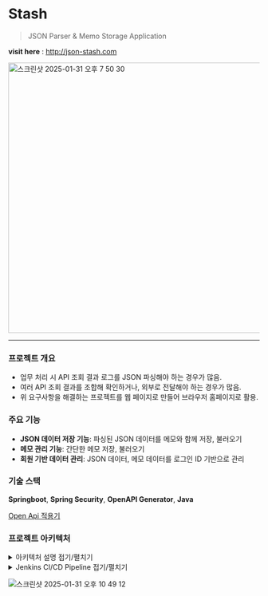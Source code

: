 # Stash
> JSON Parser & Memo Storage Application

**visit here** : http://json-stash.com

<img width="542" alt="스크린샷 2025-01-31 오후 7 50 30" src="https://github.com/user-attachments/assets/189d2d07-2823-4e8b-a5fe-3c55cfe6fdae" />

---

### 프로젝트 개요

- 업무 처리 시 API 조회 결과 로그를 JSON 파싱해야 하는 경우가 많음.
- 여러 API 조회 결과를 조합해 확인하거나, 외부로 전달해야 하는 경우가 많음.
- 위 요구사항을 해결하는 프로젝트를 웹 페이지로 만들어 브라우저 홈페이지로 활용.

### 주요 기능

- **JSON 데이터 저장 기능**: 파싱된 JSON 데이터를 메모와 함께 저장, 불러오기
- **메모 관리 기능**: 간단한 메모 저장, 불러오기
- **회원 기반 데이터 관리**: JSON 데이터, 메모 데이터를 로그인 ID 기반으로 관리

### 기술 스택

**Springboot**, **Spring Security**, **OpenAPI Generator**, **Java**

[Open Api 적용기](https://velog.io/@fddsgt123/Open-API-Genrator) 

### 프로젝트 아키텍처

<details>
<summary>아키텍처 설명 접기/펼치기</summary>

#### AWS Service
| 요소       | 사용 목적 |
|------------|--------------------------------|
| **FE EC2**  | Nuxt3 |
| **BE EC2**   | Spring Boot |
| **Jenkins EC2** | CI/CD 서버 |
| **RDS** | MySQL DB |
| **S3**  | 정적 파일 저장 & OpenAPI YAML 파일 저장소 |


#### 네트워크 및 보안 그룹 설정
VPC (FE, BE, Jenkins EC2 포함)
보안 그룹 설정
| 요소       | 보안 설정 |
|------------|--------------------------------|
| **FE EC2**  | 80 포트: 공개 (ANY), 22 포트 (SSH): Jenkins EC2에서만 허용 |
| **BE EC2**   | 8080 포트: FE EC2에서만 허용, 22 포트 (SSH): Jenkins EC2에서만 허용 |
| **Jenkins EC2** | 80 포트: 개발자 IP에서만 허용 |
| **RDS** | 3306 포트: BE EC2에서만 허용 |
</details>


<details>
<summary>Jenkins CI/CD Pipeline 접기/펼치기</summary>

```
pipeline {
    agent any
    environment {
        DB_USERNAME = "???"
        DB_PASSWORD = "???"
        DB_HOST = "???"
        DB_PORT = "3306"
        DB_NAME = "???"
        AWS_REGION = 'ap-northeast-2'
        REPO_URL = 'https://github.com/Myunwoo/stash_backend.git'
        BRANCH_NAME = 'main'
        EC2_TARGET = "???"
        APP_DIR = '/home/ubuntu/stash-backend'
        OAG_DIR = '/var/lib/jenkins/workspace/stash_backend_deploy/src/main/resources/openapi_stash'
        S3_BUCKET = "???"
    }
    stages {
        stage('Checkout Source') {
            steps {
                echo 'Checking out source code...'
                git branch: "${BRANCH_NAME}", url: "${REPO_URL}"
            }
        }
        stage('Build Application') {
            steps {
                echo 'Building Spring Boot application...'
                sh """
                ./gradlew clean build \
                -Dspring.datasource.url=jdbc:mysql://${DB_HOST}:${DB_PORT}/${DB_NAME} \
                -Dspring.datasource.username=${DB_USERNAME} \
                -Dspring.datasource.password=${DB_PASSWORD}
                """
            }
        }
        stage('Upload to S3') {
            steps {
                echo 'Uploading specific files and directories to S3...'
                sh """
                aws s3 cp ${OAG_DIR} s3://${S3_BUCKET} --recursive --region ${AWS_REGION}
                """
            }
        }
        stage('Deploy to EC2') {
            steps {
                echo 'Deploying to EC2...'
                withCredentials([sshUserPrivateKey(credentialsId: 'backend-deploy-ssh-key', keyFileVariable: 'SSH_KEY')]) {
                    sh '''
                    echo "Creating remote directory..."
                    ssh -o StrictHostKeyChecking=no -i $SSH_KEY ${EC2_TARGET} "mkdir -p ${APP_DIR}"

                    echo "Transferring build files..."
                    scp -o StrictHostKeyChecking=no -i $SSH_KEY build/libs/*.jar ${EC2_TARGET}:${APP_DIR}/app.jar

                    // echo "Restarting the application..."
                    // ssh -o StrictHostKeyChecking=no -i $SSH_KEY ${EC2_TARGET} "nohup java -jar nohup java -jar ${APP_DIR}/app.jar/stash-0.0.1-SNAPSHOT.jar > ${APP_DIR}/app.log 2>&1 &"

                    echo "Restarting the application..."
                    ssh -o StrictHostKeyChecking=no -i $SSH_KEY ${EC2_TARGET} "
                        pkill -f 'stash-0.0.1-SNAPSHOT.jar' || true
                        nohup java -jar ${APP_DIR}/app.jar/stash-0.0.1-SNAPSHOT.jar > ${APP_DIR}/app.log 2>&1 &
                    "
                    '''
                }
            }
        }
    }
    post {
        success {
            echo 'Pipeline completed successfully.'
        }
        failure {
            echo 'Pipeline failed. Please check the logs for more details.'
        }
    }
}
```
</details>

![스크린샷 2025-01-31 오후 10 49 12](https://github.com/user-attachments/assets/c8bd8621-ee88-4ab7-bc91-7f57893b161a)

